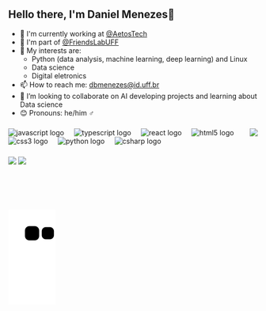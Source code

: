 ## Hello there, I'm Daniel Menezes👋
- 🔭 I'm currently working at [@AetosTech](https://www.linkedin.com/company/aetos-tech/mycompany/)
- :satellite:	I'm part of [@FriendsLabUFF](https://github.com/FriendsLabUFF)
- 🌱 My interests are:
  -  Python (data analysis, machine learning, deep learning) and Linux
  -  Data science
  -  Digital eletronics
- 📫 How to reach me: dbmenezes@id.uff.br
- 🤔 I’m looking to collaborate on AI developing projects and learning about Data science
- 😊 Pronouns: he/him :male_sign:


###

<img align="right" height="150" src="https://i.gifer.com/8K8b.gif"  />

###

<div align="left">
  <img src="https://cdn.jsdelivr.net/gh/devicons/devicon/icons/javascript/javascript-original.svg" height="30" alt="javascript logo"  />
  <img width="12" />
  <img src="https://cdn.jsdelivr.net/gh/devicons/devicon/icons/typescript/typescript-original.svg" height="30" alt="typescript logo"  />
  <img width="12" />
  <img src="https://cdn.jsdelivr.net/gh/devicons/devicon/icons/react/react-original.svg" height="30" alt="react logo"  />
  <img width="12" />
  <img src="https://cdn.jsdelivr.net/gh/devicons/devicon/icons/html5/html5-original.svg" height="30" alt="html5 logo"  />
  <img width="12" />
  <img src="https://cdn.jsdelivr.net/gh/devicons/devicon/icons/css3/css3-original.svg" height="30" alt="css3 logo"  />
  <img width="12" />
  <img src="https://cdn.jsdelivr.net/gh/devicons/devicon/icons/python/python-original.svg" height="30" alt="python logo"  />
  <img width="12" />
  <img src="https://cdn.jsdelivr.net/gh/devicons/devicon/icons/csharp/csharp-original.svg" height="30" alt="csharp logo"  />
</div>

###

<div align="left">
  <a href = "mailto:dbmenezes@id.uff.br"><img src="https://img.shields.io/badge/-Gmail-%23333?style=for-the-badge&logo=gmail&logoColor=white" target="_blank"></a>
  <a href="https://www.linkedin.com/in/daniel-menezes-65735a16a/" target="_blank"><img src="https://img.shields.io/badge/-LinkedIn-%230077B5?style=for-the-badge&logo=linkedin&logoColor=white" target="_blank"></a> 

###

<br clear="both">

  ![Snake animation](https://github.com/rafaballerini/rafaballerini/blob/output/github-contribution-grid-snake.svg)
 
</div>

